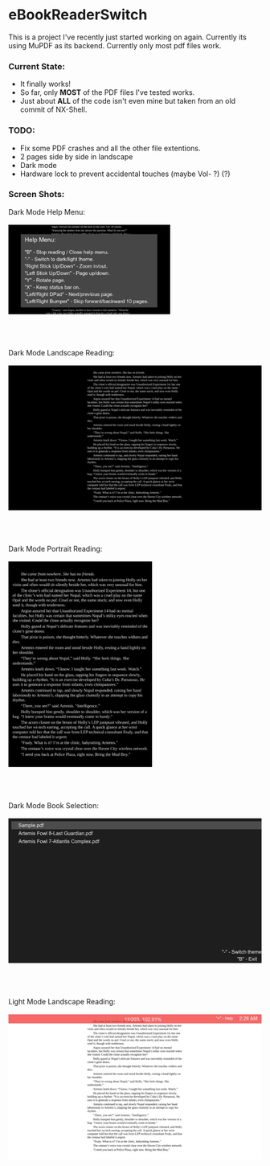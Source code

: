 # eBookReaderSwitch

This is a project I've recently just started working on again. Currently its using MuPDF as its backend. Currently only most pdf files work.

### Current State:
* It finally works!
* So far, only **MOST** of the PDF files I've tested works.
* Just about **ALL** of the code isn't even mine but taken from an old commit of NX-Shell.

### TODO:
* Fix some PDF crashes and all the other file extentions.
* 2 pages side by side in landscape
* Dark mode
* Hardware lock to prevent accidental touches (maybe Vol- ?) (?)

### Screen Shots:

Dark Mode Help Menu:
<br></br>
<img src="screenshots/darkModeHelp.jpg" width="322" height="178.4">
<br></br>
<br></br>

Dark Mode Landscape Reading:
<br></br>
<img src="screenshots/darkModeLandscape.jpg" width="512" height="288">
<br></br>
<br></br>

Dark Mode Portrait Reading:
<br></br>
<img src="screenshots/darkModePortrait.jpg" width="285.6" height="408.8">
<br></br>
<br></br>

Dark Mode Book Selection:
<br></br>
<img src="screenshots/darkModeSelection.jpg" width="512" height="288">
<br></br>
<br></br>

Light Mode Landscape Reading:
<br></br>
<img src="screenshots/lightModeLandscape.jpg" width="512" height="288">